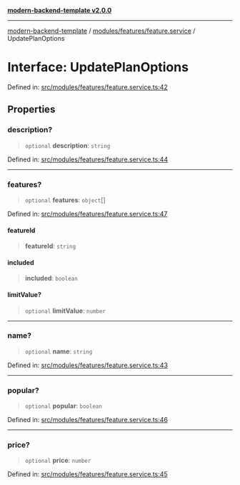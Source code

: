 [**modern-backend-template v2.0.0**](../../../../README.md)

***

[modern-backend-template](../../../../modules.md) / [modules/features/feature.service](../README.md) / UpdatePlanOptions

# Interface: UpdatePlanOptions

Defined in: [src/modules/features/feature.service.ts:42](https://github.com/maemreyo/saas-4cus-nodejs/blob/1a77de11cd6eaefe66c31c7f5de281673fc25ce5/src/modules/features/feature.service.ts#L42)

## Properties

### description?

> `optional` **description**: `string`

Defined in: [src/modules/features/feature.service.ts:44](https://github.com/maemreyo/saas-4cus-nodejs/blob/1a77de11cd6eaefe66c31c7f5de281673fc25ce5/src/modules/features/feature.service.ts#L44)

***

### features?

> `optional` **features**: `object`[]

Defined in: [src/modules/features/feature.service.ts:47](https://github.com/maemreyo/saas-4cus-nodejs/blob/1a77de11cd6eaefe66c31c7f5de281673fc25ce5/src/modules/features/feature.service.ts#L47)

#### featureId

> **featureId**: `string`

#### included

> **included**: `boolean`

#### limitValue?

> `optional` **limitValue**: `number`

***

### name?

> `optional` **name**: `string`

Defined in: [src/modules/features/feature.service.ts:43](https://github.com/maemreyo/saas-4cus-nodejs/blob/1a77de11cd6eaefe66c31c7f5de281673fc25ce5/src/modules/features/feature.service.ts#L43)

***

### popular?

> `optional` **popular**: `boolean`

Defined in: [src/modules/features/feature.service.ts:46](https://github.com/maemreyo/saas-4cus-nodejs/blob/1a77de11cd6eaefe66c31c7f5de281673fc25ce5/src/modules/features/feature.service.ts#L46)

***

### price?

> `optional` **price**: `number`

Defined in: [src/modules/features/feature.service.ts:45](https://github.com/maemreyo/saas-4cus-nodejs/blob/1a77de11cd6eaefe66c31c7f5de281673fc25ce5/src/modules/features/feature.service.ts#L45)
